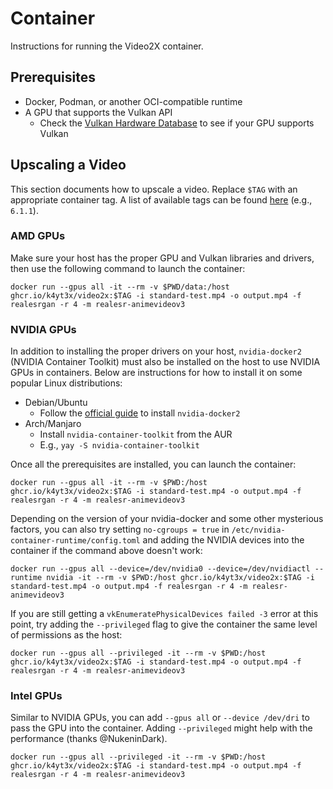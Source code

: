 # Container

Instructions for running the Video2X container.

## Prerequisites

- Docker, Podman, or another OCI-compatible runtime
- A GPU that supports the Vulkan API
  - Check the [Vulkan Hardware Database](https://vulkan.gpuinfo.org/) to see if your GPU supports Vulkan

## Upscaling a Video

This section documents how to upscale a video. Replace `$TAG` with an appropriate container tag. A list of available tags can be found [here](https://github.com/k4yt3x/video2x/pkgs/container/video2x) (e.g., `6.1.1`).

### AMD GPUs

Make sure your host has the proper GPU and Vulkan libraries and drivers, then use the following command to launch the container:

```shell
docker run --gpus all -it --rm -v $PWD/data:/host ghcr.io/k4yt3x/video2x:$TAG -i standard-test.mp4 -o output.mp4 -f realesrgan -r 4 -m realesr-animevideov3
```

### NVIDIA GPUs

In addition to installing the proper drivers on your host, `nvidia-docker2` (NVIDIA Container Toolkit) must also be installed on the host to use NVIDIA GPUs in containers. Below are instructions for how to install it on some popular Linux distributions:

- Debian/Ubuntu
  - Follow the [official guide](https://docs.nvidia.com/datacenter/cloud-native/container-toolkit/install-guide.html#setting-up-nvidia-container-toolkit) to install `nvidia-docker2`
- Arch/Manjaro
  - Install `nvidia-container-toolkit` from the AUR
  - E.g., `yay -S nvidia-container-toolkit`

Once all the prerequisites are installed, you can launch the container:

```shell
docker run --gpus all -it --rm -v $PWD:/host ghcr.io/k4yt3x/video2x:$TAG -i standard-test.mp4 -o output.mp4 -f realesrgan -r 4 -m realesr-animevideov3
```

Depending on the version of your nvidia-docker and some other mysterious factors, you can also try setting `no-cgroups = true` in `/etc/nvidia-container-runtime/config.toml` and adding the NVIDIA devices into the container if the command above doesn't work:

```shell
docker run --gpus all --device=/dev/nvidia0 --device=/dev/nvidiactl --runtime nvidia -it --rm -v $PWD:/host ghcr.io/k4yt3x/video2x:$TAG -i standard-test.mp4 -o output.mp4 -f realesrgan -r 4 -m realesr-animevideov3
```

If you are still getting a `vkEnumeratePhysicalDevices failed -3` error at this point, try adding the `--privileged` flag to give the container the same level of permissions as the host:

```shell
docker run --gpus all --privileged -it --rm -v $PWD:/host ghcr.io/k4yt3x/video2x:$TAG -i standard-test.mp4 -o output.mp4 -f realesrgan -r 4 -m realesr-animevideov3
```

### Intel GPUs

Similar to NVIDIA GPUs, you can add `--gpus all` or `--device /dev/dri` to pass the GPU into the container. Adding `--privileged` might help with the performance (thanks @NukeninDark).

```shell
docker run --gpus all --privileged -it --rm -v $PWD:/host ghcr.io/k4yt3x/video2x:$TAG -i standard-test.mp4 -o output.mp4 -f realesrgan -r 4 -m realesr-animevideov3
```
